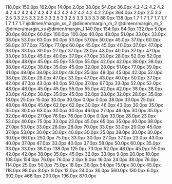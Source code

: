 <?xml version="1.0" encoding="utf-8"?>
<resources>
    <dimen name="common_dialogbox_header_height">118.0px</dimen>
    <dimen name="htc_footer_height">150.0px</dimen>
    <dimen name="htc_footer_width">162.0px</dimen>
    <dimen name="htc_progressbar_height">14.0px</dimen>
    <dimen name="htc_thumbOffset">2.0px</dimen>
    <dimen name="htc_thumb_size">38.0px</dimen>
    <dimen name="htcprogress_medium_size">54.0px</dimen>
    <dimen name="htcprogress_small_size">36.0px</dimen>
    <item type="dimen" name="masthead_01_shadowDy">4.2</item>
    <item type="dimen" name="masthead_01_shadowSize">4.2</item>
    <item type="dimen" name="masthead_02_shadowDy">4.2</item>
    <item type="dimen" name="masthead_02_shadowSize">4.2</item>
    <item type="dimen" name="masthead_03_shadowDy">4.2</item>
    <item type="dimen" name="masthead_03_shadowSize">4.2</item>
    <item type="dimen" name="masthead_04_shadowDy">4.2</item>
    <item type="dimen" name="masthead_04_shadowSize">4.2</item>
    <item type="dimen" name="masthead_05_shadowDy">4.2</item>
    <item type="dimen" name="masthead_05_shadowSize">4.2</item>
    <item type="dimen" name="masthead_06_shadowDy">4.2</item>
    <item type="dimen" name="masthead_06_shadowSize">4.2</item>
    <item type="dimen" name="masthead_07_shadowDy">4.2</item>
    <item type="dimen" name="masthead_07_shadowSize">4.2</item>
    <item type="dimen" name="masthead_08_shadowDy">4.2</item>
    <item type="dimen" name="masthead_08_shadowSize">4.2</item>
    <dimen name="newsplugin_detail_view_image_view_border">2.0px</dimen>
    <dimen name="newsplugin_discover_feature_height">364.0px</dimen>
    <dimen name="newsplugin_divider_width">2.0px</dimen>
    <item type="dimen" name="prism_home_02_shadowDy">2.5</item>
    <item type="dimen" name="prism_home_02_shadowSize">3.3</item>
    <item type="dimen" name="prism_home_03_shadowDy">2.5</item>
    <item type="dimen" name="prism_home_03_shadowSize">3.3</item>
    <item type="dimen" name="prism_home_08_shadowDy">2.5</item>
    <item type="dimen" name="prism_home_08_shadowSize">3.3</item>
    <item type="dimen" name="prism_home_09_shadowDy">2.5</item>
    <item type="dimen" name="prism_home_09_shadowSize">3.3</item>
    <item type="dimen" name="prism_home_13_shadowDy">2.5</item>
    <item type="dimen" name="prism_home_13_shadowSize">3.3</item>
    <item type="dimen" name="prism_home_14_shadowDy">2.5</item>
    <item type="dimen" name="prism_home_14_shadowSize">3.3</item>
    <item type="dimen" name="prism_lock_11_shadowDy">3.3</item>
    <item type="dimen" name="prism_lock_11_shadowSize">3.3</item>
    <dimen name="railing_layout_height">88.0px</dimen>
    <dimen name="railing_layout_large_height">138.0px</dimen>
    <item type="dimen" name="simple_launcher_02_shadowDy">1.7</item>
    <item type="dimen" name="simple_launcher_02_shadowSize">1.7</item>
    <item type="dimen" name="simple_launcher_03_shadowDy">1.7</item>
    <item type="dimen" name="simple_launcher_03_shadowSize">1.7</item>
    <item type="dimen" name="simple_launcher_04_shadowDy">1.7</item>
    <item type="dimen" name="simple_launcher_04_shadowSize">1.7</item>
    <item type="dimen" name="simple_launcher_05_shadowDy">1.7</item>
    <item type="dimen" name="simple_launcher_05_shadowSize">1.7</item>
    <item type="dimen" name="time_pick_bottom_margin">@dimen/margin_xs_2</item>
    <item type="dimen" name="time_pick_left_margin">@dimen/margin_m_2</item>
    <item type="dimen" name="time_pick_right_margin">@dimen/margin_m_2</item>
    <item type="dimen" name="time_pick_title_margin">@dimen/margin_xs</item>
    <item type="dimen" name="time_pick_top_margin">@dimen/margin_l</item>
    <dimen name="ab_automotive_height">140.0px</dimen>
    <dimen name="ab_height">134.0px</dimen>
    <dimen name="ab_photoframe_size">84.0px</dimen>
    <dimen name="action_button_min_width">132.0px</dimen>
    <dimen name="expand_divider_height">5.0px</dimen>
    <dimen name="fixed_automotive_01">30.0px</dimen>
    <dimen name="fixed_automotive_02">88.0px</dimen>
    <dimen name="fixed_automotive_03">60.0px</dimen>
    <dimen name="fixed_automotive_07">100.0px</dimen>
    <dimen name="fixed_automotive_08">100.0px</dimen>
    <dimen name="fixed_automotive_11">40.0px</dimen>
    <dimen name="fixed_automotive_13">48.0px</dimen>
    <dimen name="fixed_automotive_14">51.0px</dimen>
    <dimen name="fixed_automotive_15">33.0px</dimen>
    <dimen name="fixed_automotive_16">33.0px</dimen>
    <dimen name="fixed_automotive_b_separator_primary_m">38.0px</dimen>
    <dimen name="fixed_automotive_b_separator_primary_s">53.0px</dimen>
    <dimen name="fixed_automotive_darklist_primary_m">63.0px</dimen>
    <dimen name="fixed_automotive_darklist_primary_s">50.0px</dimen>
    <dimen name="fixed_automotive_darklist_primary_xs">53.0px</dimen>
    <dimen name="fixed_automotive_darklist_secondary_l">57.0px</dimen>
    <dimen name="fixed_automotive_darklist_secondary_m">50.0px</dimen>
    <dimen name="fixed_automotive_darklist_secondary_s">45.0px</dimen>
    <dimen name="fixed_automotive_darklist_secondary_xs">37.0px</dimen>
    <dimen name="fixed_automotive_input_default_m">60.0px</dimen>
    <dimen name="fixed_automotive_list_body_primary_m">58.0px</dimen>
    <dimen name="fixed_automotive_random_access_m">377.0px</dimen>
    <dimen name="fixed_automotive_random_access_s">75.0px</dimen>
    <dimen name="fixed_automotive_title_primary_m">77.0px</dimen>
    <dimen name="fixed_automotive_title_primary_s">60.0px</dimen>
    <dimen name="fixed_automotive_title_secondary_m">45.0px</dimen>
    <dimen name="fixed_b_button_primary_l">45.0px</dimen>
    <dimen name="fixed_b_button_primary_m">40.0px</dimen>
    <dimen name="fixed_b_button_primary_s">37.0px</dimen>
    <dimen name="fixed_b_button_primary_xl">47.0px</dimen>
    <dimen name="fixed_b_button_primary_xs">33.0px</dimen>
    <dimen name="fixed_b_separator_primary_l">33.0px</dimen>
    <dimen name="fixed_b_separator_primary_m">30.0px</dimen>
    <dimen name="fixed_b_separator_primary_s">27.0px</dimen>
    <dimen name="fixed_b_separator_primary_xl">37.0px</dimen>
    <dimen name="fixed_b_separator_primary_xs">23.0px</dimen>
    <dimen name="fixed_b_separator_secondary_l">43.0px</dimen>
    <dimen name="fixed_b_separator_secondary_m">40.0px</dimen>
    <dimen name="fixed_b_separator_secondary_s">37.0px</dimen>
    <dimen name="fixed_b_separator_secondary_xl">47.0px</dimen>
    <dimen name="fixed_b_separator_secondary_xs">33.0px</dimen>
    <dimen name="fixed_b_toggle_primary_m">33.0px</dimen>
    <dimen name="fixed_button_primary_l">45.0px</dimen>
    <dimen name="fixed_button_primary_m">40.0px</dimen>
    <dimen name="fixed_button_primary_s">37.0px</dimen>
    <dimen name="fixed_button_primary_xl">47.0px</dimen>
    <dimen name="fixed_button_primary_xs">33.0px</dimen>
    <dimen name="fixed_dark_source_label_m">28.0px</dimen>
    <dimen name="fixed_darklist_primary_l">52.0px</dimen>
    <dimen name="fixed_darklist_primary_l_bold">52.0px</dimen>
    <dimen name="fixed_darklist_primary_m">48.0px</dimen>
    <dimen name="fixed_darklist_primary_m_bold">48.0px</dimen>
    <dimen name="fixed_darklist_primary_s">45.0px</dimen>
    <dimen name="fixed_darklist_primary_s_bold">45.0px</dimen>
    <dimen name="fixed_darklist_primary_xl">55.0px</dimen>
    <dimen name="fixed_darklist_primary_xl_bold">55.0px</dimen>
    <dimen name="fixed_darklist_primary_xs">42.0px</dimen>
    <dimen name="fixed_darklist_primary_xs_bold">42.0px</dimen>
    <dimen name="fixed_darklist_primary_xxs">38.0px</dimen>
    <dimen name="fixed_darklist_primary_xxs_bold">38.0px</dimen>
    <dimen name="fixed_darklist_secondary">38.0px</dimen>
    <dimen name="fixed_darklist_secondary_l">42.0px</dimen>
    <dimen name="fixed_darklist_secondary_m">38.0px</dimen>
    <dimen name="fixed_darklist_secondary_s">35.0px</dimen>
    <dimen name="fixed_darklist_secondary_xl">45.0px</dimen>
    <dimen name="fixed_darklist_secondary_xs">32.0px</dimen>
    <dimen name="fixed_darklist_secondary_xxs">28.0px</dimen>
    <dimen name="fixed_htc_theme_01">51.0px</dimen>
    <dimen name="fixed_htc_theme_02">77.0px</dimen>
    <dimen name="fixed_htc_theme_03">39.0px</dimen>
    <dimen name="fixed_htc_theme_04">41.0px</dimen>
    <dimen name="fixed_info_primary_l">48.0px</dimen>
    <dimen name="fixed_info_primary_m">38.0px</dimen>
    <dimen name="fixed_info_primary_s">33.0px</dimen>
    <dimen name="fixed_info_primary_xl">48.0px</dimen>
    <dimen name="fixed_info_primary_xs">35.0px</dimen>
    <dimen name="fixed_input_default_l">48.0px</dimen>
    <dimen name="fixed_input_default_m">45.0px</dimen>
    <dimen name="fixed_input_default_s">42.0px</dimen>
    <dimen name="fixed_input_default_xl">52.0px</dimen>
    <dimen name="fixed_input_default_xs">38.0px</dimen>
    <dimen name="fixed_label_off_m">28.0px</dimen>
    <dimen name="fixed_label_on_m">28.0px</dimen>
    <dimen name="fixed_list_body_l">47.0px</dimen>
    <dimen name="fixed_list_body_m">33.0px</dimen>
    <dimen name="fixed_list_body_primary_l">47.0px</dimen>
    <dimen name="fixed_list_body_primary_m">43.0px</dimen>
    <dimen name="fixed_list_body_primary_s">40.0px</dimen>
    <dimen name="fixed_list_body_primary_xl">50.0px</dimen>
    <dimen name="fixed_list_body_primary_xs">37.0px</dimen>
    <dimen name="fixed_list_body_s">42.0px</dimen>
    <dimen name="fixed_list_body_secondary_l">47.0px</dimen>
    <dimen name="fixed_list_body_secondary_m">43.0px</dimen>
    <dimen name="fixed_list_body_secondary_s">40.0px</dimen>
    <dimen name="fixed_list_body_secondary_xl">50.0px</dimen>
    <dimen name="fixed_list_body_secondary_xs">37.0px</dimen>
    <dimen name="fixed_list_body_xl">67.0px</dimen>
    <dimen name="fixed_list_body_xs">33.0px</dimen>
    <dimen name="fixed_list_primary_l">52.0px</dimen>
    <dimen name="fixed_list_primary_l_bold">52.0px</dimen>
    <dimen name="fixed_list_primary_m">48.0px</dimen>
    <dimen name="fixed_list_primary_m_bold">48.0px</dimen>
    <dimen name="fixed_list_primary_s">45.0px</dimen>
    <dimen name="fixed_list_primary_s_bold">45.0px</dimen>
    <dimen name="fixed_list_primary_xl">55.0px</dimen>
    <dimen name="fixed_list_primary_xl_bold">55.0px</dimen>
    <dimen name="fixed_list_primary_xs">42.0px</dimen>
    <dimen name="fixed_list_primary_xs_bold">42.0px</dimen>
    <dimen name="fixed_list_primary_xxs">38.0px</dimen>
    <dimen name="fixed_list_primary_xxs_bold">38.0px</dimen>
    <dimen name="fixed_list_secondary">33.0px</dimen>
    <dimen name="fixed_list_secondary_l">42.0px</dimen>
    <dimen name="fixed_list_secondary_m">38.0px</dimen>
    <dimen name="fixed_list_secondary_s">35.0px</dimen>
    <dimen name="fixed_list_secondary_xl">45.0px</dimen>
    <dimen name="fixed_list_secondary_xs">32.0px</dimen>
    <dimen name="fixed_list_secondary_xxs">28.0px</dimen>
    <dimen name="fixed_masthead_01">32.0px</dimen>
    <dimen name="fixed_masthead_02">28.0px</dimen>
    <dimen name="fixed_masthead_03">35.0px</dimen>
    <dimen name="fixed_masthead_04">18.0px</dimen>
    <dimen name="fixed_masthead_05">25.0px</dimen>
    <dimen name="fixed_masthead_06">15.0px</dimen>
    <dimen name="fixed_masthead_07">30.0px</dimen>
    <dimen name="fixed_masthead_08">30.0px</dimen>
    <dimen name="fixed_masthead_09">0.0px</dimen>
    <dimen name="fixed_masthead_10">0.0px</dimen>
    <dimen name="fixed_notification_info_m">38.0px</dimen>
    <dimen name="fixed_notification_info_s">33.0px</dimen>
    <dimen name="fixed_notification_info_xs">25.0px</dimen>
    <dimen name="fixed_primary_focused_m">48.0px</dimen>
    <dimen name="fixed_primary_focused_m_bold">48.0px</dimen>
    <dimen name="fixed_primary_focused_s">45.0px</dimen>
    <dimen name="fixed_prism_app_feed_01">62.0px</dimen>
    <dimen name="fixed_prism_app_feed_02">62.0px</dimen>
    <dimen name="fixed_prism_bundles_01">30.0px</dimen>
    <dimen name="fixed_prism_bundles_03">46.0px</dimen>
    <dimen name="fixed_prism_bundles_04">43.0px</dimen>
    <dimen name="fixed_prism_bundles_05">30.0px</dimen>
    <dimen name="fixed_prism_bundles_06">35.0px</dimen>
    <dimen name="fixed_prism_bundles_07">35.0px</dimen>
    <dimen name="fixed_prism_bundles_08">30.0px</dimen>
    <dimen name="fixed_prism_detail_view_01">63.0px</dimen>
    <dimen name="fixed_prism_detail_view_02">30.0px</dimen>
    <dimen name="fixed_prism_detail_view_03">30.0px</dimen>
    <dimen name="fixed_prism_home_03">46.0px</dimen>
    <dimen name="fixed_prism_home_04">27.0px</dimen>
    <dimen name="fixed_prism_home_05">46.0px</dimen>
    <dimen name="fixed_prism_home_06">30.0px</dimen>
    <dimen name="fixed_prism_home_07">35.0px</dimen>
    <dimen name="fixed_prism_home_08">32.0px</dimen>
    <dimen name="fixed_prism_home_09">40.0px</dimen>
    <dimen name="fixed_prism_home_10">27.0px</dimen>
    <dimen name="fixed_prism_home_11">76.0px</dimen>
    <dimen name="fixed_prism_home_12">76.0px</dimen>
    <dimen name="fixed_prism_home_13">0.0px</dimen>
    <dimen name="fixed_prism_home_14">0.0px</dimen>
    <dimen name="fixed_prism_home_15">33.0px</dimen>
    <dimen name="fixed_prism_home_16">28.0px</dimen>
    <dimen name="fixed_prism_home_17">23.0px</dimen>
    <dimen name="fixed_prism_lock_01">53.0px</dimen>
    <dimen name="fixed_prism_lock_02">40.0px</dimen>
    <dimen name="fixed_prism_lock_03">75.0px</dimen>
    <dimen name="fixed_prism_lock_04">33.0px</dimen>
    <dimen name="fixed_prism_lock_05">23.0px</dimen>
    <dimen name="fixed_prism_lock_06">45.0px</dimen>
    <dimen name="fixed_prism_lock_07">65.0px</dimen>
    <dimen name="fixed_prism_lock_08">35.0px</dimen>
    <dimen name="fixed_prism_lock_09">40.0px</dimen>
    <dimen name="fixed_prism_lock_10">38.0px</dimen>
    <dimen name="fixed_prism_lock_12">27.0px</dimen>
    <dimen name="fixed_prism_lock_13">53.0px</dimen>
    <dimen name="fixed_prism_lock_14">33.0px</dimen>
    <dimen name="fixed_prism_lock_15">28.0px</dimen>
    <dimen name="fixed_prism_masthead_01">28.0px</dimen>
    <dimen name="fixed_prism_masthead_02">70.0px</dimen>
    <dimen name="fixed_prism_masthead_03">33.0px</dimen>
    <dimen name="fixed_prism_masthead_04">33.0px</dimen>
    <dimen name="fixed_prism_masthead_05">20.0px</dimen>
    <dimen name="fixed_prism_popup_01">45.0px</dimen>
    <dimen name="fixed_prism_popup_02">37.0px</dimen>
    <dimen name="fixed_prism_promotion_01">53.0px</dimen>
    <dimen name="fixed_prism_promotion_02">30.0px</dimen>
    <dimen name="fixed_prism_psocial_like_02">30.0px</dimen>
    <dimen name="fixed_prism_search_01">40.0px</dimen>
    <dimen name="fixed_prism_social_like_01">30.0px</dimen>
    <dimen name="fixed_prism_sponsored_01">25.0px</dimen>
    <dimen name="fixed_prism_sponsored_02">38.0px</dimen>
    <dimen name="fixed_prism_topics_services_01">30.0px</dimen>
    <dimen name="fixed_prism_topics_services_02">30.0px</dimen>
    <dimen name="fixed_prism_topics_services_03">30.0px</dimen>
    <dimen name="fixed_prism_topics_services_05">66.0px</dimen>
    <dimen name="fixed_random_access_l">250.0px</dimen>
    <dimen name="fixed_random_access_m">75.0px</dimen>
    <dimen name="fixed_separator_primary_l">33.0px</dimen>
    <dimen name="fixed_separator_primary_m">30.0px</dimen>
    <dimen name="fixed_separator_primary_s">27.0px</dimen>
    <dimen name="fixed_separator_primary_xl">37.0px</dimen>
    <dimen name="fixed_separator_primary_xs">23.0px</dimen>
    <dimen name="fixed_separator_secondary_l">43.0px</dimen>
    <dimen name="fixed_separator_secondary_m">40.0px</dimen>
    <dimen name="fixed_separator_secondary_s">37.0px</dimen>
    <dimen name="fixed_separator_secondary_xl">47.0px</dimen>
    <dimen name="fixed_separator_secondary_xs">33.0px</dimen>
    <dimen name="fixed_shortcut_label_l">40.0px</dimen>
    <dimen name="fixed_shortcut_label_m">37.0px</dimen>
    <dimen name="fixed_simple_launcher_01">58.0px</dimen>
    <dimen name="fixed_simple_launcher_02">50.0px</dimen>
    <dimen name="fixed_simple_launcher_03">60.0px</dimen>
    <dimen name="fixed_simple_launcher_04">35.0px</dimen>
    <dimen name="fixed_simple_launcher_05">33.0px</dimen>
    <dimen name="fixed_source_label_m">33.0px</dimen>
    <dimen name="fixed_time_info_m">38.0px</dimen>
    <dimen name="fixed_time_pick_primary_m">138.0px</dimen>
    <dimen name="fixed_time_pick_primary_s">125.0px</dimen>
    <dimen name="fixed_time_pick_primary_xs">73.0px</dimen>
    <dimen name="fixed_title_primary_l">52.0px</dimen>
    <dimen name="fixed_title_primary_m">48.0px</dimen>
    <dimen name="fixed_title_primary_s">45.0px</dimen>
    <dimen name="fixed_title_primary_xl">55.0px</dimen>
    <dimen name="fixed_title_primary_xs">42.0px</dimen>
    <dimen name="fixed_title_secondary_l">42.0px</dimen>
    <dimen name="fixed_title_secondary_m">38.0px</dimen>
    <dimen name="fixed_title_secondary_s">35.0px</dimen>
    <dimen name="fixed_title_secondary_xl">45.0px</dimen>
    <dimen name="fixed_title_secondary_xs">32.0px</dimen>
    <dimen name="fixed_toggle_primary_m">33.0px</dimen>
    <dimen name="gridview_gap">9.0px</dimen>
    <dimen name="htc_list_item_color_bar_bold_width">20.0px</dimen>
    <dimen name="htc_list_item_color_bar_width">10.0px</dimen>
    <dimen name="htc_list_item_color_icon_size">108.0px</dimen>
    <dimen name="htc_list_item_height_popup_menu">154.0px</dimen>
    <dimen name="htc_list_item_separator_automotive_dark_height">76.0px</dimen>
    <dimen name="htc_list_item_separator_with_text_height">76.0px</dimen>
    <dimen name="htc_list_item_vertical_divider_width">2.0px</dimen>
    <dimen name="leading">8.0px</dimen>
    <dimen name="leading_2">16.0px</dimen>
    <dimen name="leading_3">24.0px</dimen>
    <dimen name="margin_l">38.0px</dimen>
    <dimen name="margin_l_2">76.0px</dimen>
    <dimen name="margin_l_3">114.0px</dimen>
    <dimen name="margin_m">25.0px</dimen>
    <dimen name="margin_m_2">50.0px</dimen>
    <dimen name="margin_m_3">75.0px</dimen>
    <dimen name="margin_s">18.0px</dimen>
    <dimen name="margin_s_2">36.0px</dimen>
    <dimen name="margin_s_3">54.0px</dimen>
    <dimen name="margin_xs">15.0px</dimen>
    <dimen name="margin_xs_2">30.0px</dimen>
    <dimen name="margin_xs_3">45.0px</dimen>
    <dimen name="progress_button_diameter_middle">118.0px</dimen>
    <dimen name="progress_button_diameter_small">98.0px</dimen>
    <dimen name="progress_button_stroke_middle">8.0px</dimen>
    <dimen name="progress_button_stroke_small">8.0px</dimen>
    <dimen name="spacing">12.0px</dimen>
    <dimen name="spacing_2">24.0px</dimen>
    <dimen name="spacing_3">36.0px</dimen>
    <dimen name="table_view_height">560.0px</dimen>
    <dimen name="table_view_slide_offest">130.0px</dimen>
    <dimen name="time_pick_border_weight">6.0px</dimen>
    <dimen name="time_pick_picker_height_landscape">392.0px</dimen>
    <dimen name="time_pick_picker_height_portrait">466.0px</dimen>
    <dimen name="time_pick_picker_width">200.0px</dimen>
    <dimen name="time_pick_text_view_height">196.0px</dimen>
    <dimen name="time_pick_total_width">870.0px</dimen>
</resources>
